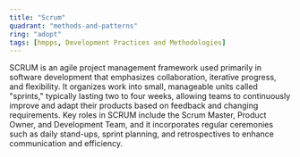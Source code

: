 ```yaml
---
title: "Scrum"
quadrant: "methods-and-patterns"
ring: "adopt"
tags: [hmpps, Development Practices and Methodologies]
---
```


SCRUM is an agile project management framework used primarily in software development that emphasizes collaboration, iterative progress, and flexibility. It organizes work into small, manageable units called "sprints," typically lasting two to four weeks, allowing teams to continuously improve and adapt their products based on feedback and changing requirements. Key roles in SCRUM include the Scrum Master, Product Owner, and Development Team, and it incorporates regular ceremonies such as daily stand-ups, sprint planning, and retrospectives to enhance communication and efficiency.
